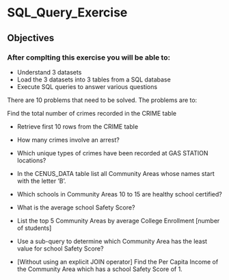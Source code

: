 # SQL_Query_Exercise

## Objectives
### After complting this exercise you will be able to:

* Understand 3 datasets
* Load the 3 datasets into 3 tables from a SQL database
* Execute SQL queries to answer various questions

There are 10 problems that need to be solved. The problems are to:

Find the total number of crimes recorded in the CRIME table

* Retrieve first 10 rows from the CRIME table

* How many crimes involve an arrest?

* Which unique types of crimes have been recorded at GAS STATION locations?

* In the CENUS_DATA table list all Community Areas whose names start with the letter ‘B’.

* Which schools in Community Areas 10 to 15 are healthy school certified?

* What is the average school Safety Score?

* List the top 5 Community Areas by average College Enrollment [number of students]

* Use a sub-query to determine which Community Area has the least value for school Safety Score?

* [Without using an explicit JOIN operator] Find the Per Capita Income of the Community Area which has a school Safety Score of 1.
